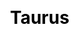 ---
title: Taurus
layout: constellation/single
description: Constellation information - Taurus.
js: ["js/luck/constellation/single.js"]
css: ["css/luck/constellation/single.css"]
---
